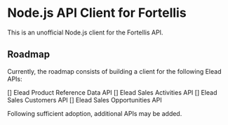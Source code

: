 # Node.js API Client for Fortellis

This is an unofficial Node.js client for the Fortellis API.

## Roadmap

Currently, the roadmap consists of building a client for the following Elead APIs:

[] Elead Product Reference Data API
[] Elead Sales Activities API
[] Elead Sales Customers API
[] Elead Sales Opportunities API

Following sufficient adoption, additional APIs may be added.